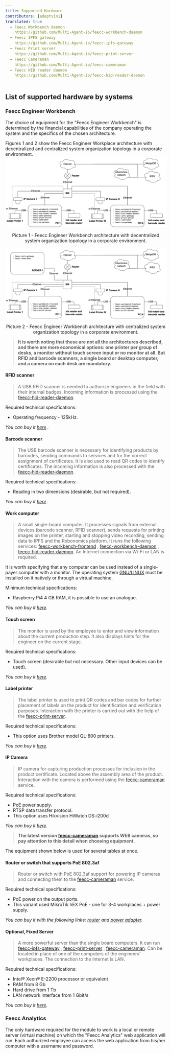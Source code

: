 ```yaml
---
title: Supported Hardware
contributors: [adeptvin1]
translated: true
  - Feecc Workbench daemon
    https://github.com/Multi-Agent-io/feecc-workbench-daemon
  - Feecc IPFS gateway
    https://github.com/Multi-Agent-io/feecc-ipfs-gateway
  - Feecc Print server
    https://github.com/Multi-Agent-io/feecc-print-server
  - Feecc Cameraman
    https://github.com/Multi-Agent-io/feecc-cameraman
  - Feecc HID reader daemon
    https://github.com/Multi-Agent-io/feecc-hid-reader-daemon
---
```


## List of supported hardware by systems

### Feecc Engineer Workbench

The choice of equipment for the "Feecc Engineer Workbench" is determined by the financial capabilities of the company
operating the system and the specifics of the chosen architecture.

Figures 1 and 2 show the Feecc Engineer Workplace architecture with decentralized and centralized system organization
topology in a corporate environment.
![architec1](/docs/images/feecc-system-architecture/picture1.png)

<p align="center">
Picture 1 - Feecc Engineer Workbench architecture with decentralized system organization topology in a corporate environment.
</p>

![architec2](/docs/images/feecc-system-architecture/picture2.png)

<p align="center">
Picture 2 - Feecc Engineer Workbench architecture with centralized system organization topology in a corporate environment.
</p>

> **It is worth noting that these are not all the architectures described, and there are more economical options: one
printer per group of desks, a monitor without touch screen input or no monitor at all. But RFID and barcode scanners, a
single board or desktop computer, and a camera on each desk are mandatory.**

#### **RFID scanner**

> A USB RFID scanner is needed to authorize engineers in the field with their internal badges. Incoming information is
> processed using the [feecc-hid-reader-daemon](https://github.com/Multi-Agent-io/feecc-hid-reader-daemon).

Required technical specifications:

- Operating frequency - 125kHz.

*You can buy
it [here](https://aliexpress.ru/item/1005003579675742.html?spm=a2g2w.productlist.0.0.190ad16cWCptVr&sku_id=12000026804509353)
.*

#### **Barcode scanner**

> The USB barcode scanner is necessary for identifying products by barcodes, sending commands to services and for the
> correct assignment of certificates. It is also used to read QR codes to identify certificates. The incoming information
> is also processed with the [feecc-hid-reader-daemon](https://github.com/Multi-Agent-io/feecc-hid-reader-daemon).

Required technical specifications:

- Reading in two dimensions (desirable, but not required).

*You can buy
it [here](https://aliexpress.ru/item/32902727438.html?spm=a2g2w.productlist.0.0.263d68c5fTwi8J&sku_id=10000009784771593)
.*

#### **Work computer**

> A small single-board computer. It processes signals from external devices (barcode scanner, RFID scanner), sends
> requests for printing images on the printer, starting and stopping video recording, sending data to IPFS and the
> Robonomics platform. It runs the following
> services: [feecc-workbench-frontend](https://github.com/Multi-Agent-io/feecc-workbench-frontend)
> , [feecc-workbench-daemon](https://github.com/Multi-Agent-io/feecc-workbench-daemon)
> , [feecc-hid-reader-daemon](https://github.com/Multi-Agent-io/feecc-hid-reader-daemon). An Internet connection via Wi-Fi
> or LAN is required.

It is worth specifying that any computer can be used instead of a single-payer computer with a monitor. The operating
system [GNU/LINUX](https://www.gnu.org/) must be installed on it natively or through a virtual machine.

Minimum technical specifications:

- Raspberry Pi4 4 GB RAM, it is possible to use an analogue.

*You can buy it [here](https://www.cytron.io/p-raspberry-pi-4-model-b-4gb).*

#### **Touch screen**

> The monitor is used by the employee to enter and view information about the current production step. It also displays
> hints for the engineer on the current stage.

Required technical specifications:

- Touch screen (desirable but not necessary. Other input devices can be used).

*You can buy it [here](https://www.asus.com/Displays-Desktops/Monitors/Touch/VT168H/).*

#### **Label printer**

> The label printer is used to print QR codes and bar codes for further placement of labels on the product for
> identification and verification purposes. Interaction with the printer is carried out with the help of
> the [feecc-print-server](https://github.com/Multi-Agent-io/feecc-print-server).

Required technical specifications:

- This option uses Brother model QL-800 printers.

*You can buy it [here](https://www.brother-usa.com/products/ql800).*

#### **IP Camera**

> IP camera for capturing production processes for inclusion in the product certificate. Located above the assembly area
> of the product. Interaction with the camera is performed using
> the [feecc-cameraman](https://github.com/Multi-Agent-io/feecc-cameraman) service.

Required technical specifications:

- PoE power supply.
- RTSP data transfer protocol.
- This option uses Hikvision HiWatch DS-i200d

*You can buy
it [here](https://www.hi-watch.eu/en-us/product/1986/ip-camera/bullet-camera/2-0-mp-ir-network-bullet-camera).*

> **The latest version [feecc-cameraman](https://github.com/Multi-Agent-io/feecc-cameraman) supports WEB cameras, so pay
attention to this detail when choosing equipment.**

<robo-wiki-note type="warning">
The equipment shown below is used for several tables at once.
</robo-wiki-note>

#### **Router or switch that supports PoE 802.3af**

> Router or switch with PoE 802.3af support for powering IP cameras and connecting them to
> the [feecc-cameraman](https://github.com/Multi-Agent-io/feecc-cameraman) service.

Required technical specifications:

- PoE power on the output ports.
- This variant used MikroTik hEX PoE - one for 3-4 workplaces + power supply.

*You can buy it with the following links: [router](https://mikrotik.com/product/RB960PGS)
and [power adapter](https://mikrotik.com/product/48POW).*

#### **Optional, Fixed Server**

> A more powerful server than the single board computers. It can
> run [feecc-ipfs-gateway](https://github.com/Multi-Agent-io/feecc-ipfs-gateway)
> , [feecc-print-server](https://github.com/Multi-Agent-io/feecc-print-server)
> , [feecc-cameraman](https://github.com/Multi-Agent-io/feecc-cameraman). Can be located in place of one of the computers
> of the engineers' workplaces. The connection to the Internet is LAN.

Required technical specifications:

- Intel® Xeon® E-2200 processor or equivalent
- RAM from 8 Gb
- Hard drive from 1 Tb
- LAN network interface from 1 Gbit/s

*You can buy it [here](https://www.dell.com/en-us/shop/cty/pdp/spd/poweredge-r240/pe_r240_tm_vi_vp_sb).*

### Feecc Analytics

The only hardware required for the module to work is a local or remote server (virtual machine) on which the "Feecc
Analytics" web application will run. Each authorized employee can access the web application from his/her computer with
a username and password.